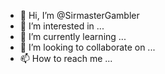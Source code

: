 - 👋 Hi, I’m @SirmasterGambler
- 👀 I’m interested in ...
- 🌱 I’m currently learning ...
- 💞️ I’m looking to collaborate on ...
- 📫 How to reach me ...

<!---
SirmasterGambler/SirmasterGambler is a ✨ special ✨ repository because its `README.md` (this file) appears on your GitHub profile.
You can click the Preview link to take a look at your changes.
--->
